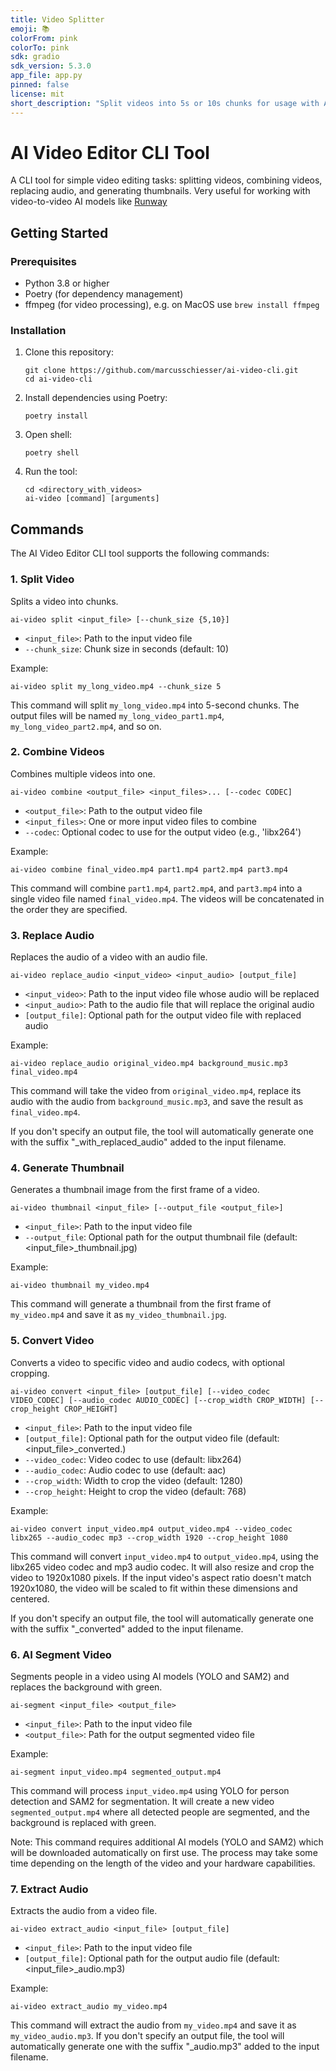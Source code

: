 ```yaml
---
title: Video Splitter
emoji: 📚
colorFrom: pink
colorTo: pink
sdk: gradio
sdk_version: 5.3.0
app_file: app.py
pinned: false
license: mit
short_description: "Split videos into 5s or 10s chunks for usage with AI models "
---
```


# AI Video Editor CLI Tool

A CLI tool for simple video editing tasks: splitting videos, combining videos, replacing audio, and generating thumbnails. Very useful for working with video-to-video AI models like [Runway](https://runwayml.com/)

## Getting Started

### Prerequisites

- Python 3.8 or higher
- Poetry (for dependency management)
- ffmpeg (for video processing), e.g. on MacOS use `brew install ffmpeg`

### Installation

1. Clone this repository:

   ```
   git clone https://github.com/marcusschiesser/ai-video-cli.git
   cd ai-video-cli
   ```

2. Install dependencies using Poetry:

   ```
   poetry install
   ```

3. Open shell:

   ```
   poetry shell
   ```

4. Run the tool:
   ```
   cd <directory_with_videos>
   ai-video [command] [arguments]
   ```

## Commands

The AI Video Editor CLI tool supports the following commands:

### 1. Split Video

Splits a video into chunks.

```
ai-video split <input_file> [--chunk_size {5,10}]
```

- `<input_file>`: Path to the input video file
- `--chunk_size`: Chunk size in seconds (default: 10)

Example:

```
ai-video split my_long_video.mp4 --chunk_size 5
```

This command will split `my_long_video.mp4` into 5-second chunks. The output files will be named
`my_long_video_part1.mp4`, `my_long_video_part2.mp4`, and so on.

### 2. Combine Videos

Combines multiple videos into one.

```
ai-video combine <output_file> <input_files>... [--codec CODEC]
```

- `<output_file>`: Path to the output video file
- `<input_files>`: One or more input video files to combine
- `--codec`: Optional codec to use for the output video (e.g., 'libx264')

Example:

```
ai-video combine final_video.mp4 part1.mp4 part2.mp4 part3.mp4
```

This command will combine `part1.mp4`, `part2.mp4`, and `part3.mp4` into a single video file named `final_video.mp4`. The videos will be concatenated in the order they are specified.

### 3. Replace Audio

Replaces the audio of a video with an audio file.

```
ai-video replace_audio <input_video> <input_audio> [output_file]
```

- `<input_video>`: Path to the input video file whose audio will be replaced
- `<input_audio>`: Path to the audio file that will replace the original audio
- `[output_file]`: Optional path for the output video file with replaced audio

Example:

```
ai-video replace_audio original_video.mp4 background_music.mp3 final_video.mp4
```

This command will take the video from `original_video.mp4`, replace its audio with the audio from `background_music.mp3`, and save the result as `final_video.mp4`.

If you don't specify an output file, the tool will automatically generate one with the suffix "\_with_replaced_audio" added to the input filename.

### 4. Generate Thumbnail

Generates a thumbnail image from the first frame of a video.

```
ai-video thumbnail <input_file> [--output_file <output_file>]
```

- `<input_file>`: Path to the input video file
- `--output_file`: Optional path for the output thumbnail file (default: <input_file>\_thumbnail.jpg)

Example:

```
ai-video thumbnail my_video.mp4
```

This command will generate a thumbnail from the first frame of `my_video.mp4` and save it as `my_video_thumbnail.jpg`.

### 5. Convert Video

Converts a video to specific video and audio codecs, with optional cropping.

```
ai-video convert <input_file> [output_file] [--video_codec VIDEO_CODEC] [--audio_codec AUDIO_CODEC] [--crop_width CROP_WIDTH] [--crop_height CROP_HEIGHT]
```

- `<input_file>`: Path to the input video file
- `[output_file]`: Optional path for the output video file (default: <input_file>\_converted.<ext>)
- `--video_codec`: Video codec to use (default: libx264)
- `--audio_codec`: Audio codec to use (default: aac)
- `--crop_width`: Width to crop the video (default: 1280)
- `--crop_height`: Height to crop the video (default: 768)

Example:

```
ai-video convert input_video.mp4 output_video.mp4 --video_codec libx265 --audio_codec mp3 --crop_width 1920 --crop_height 1080
```

This command will convert `input_video.mp4` to `output_video.mp4`, using the libx265 video codec and mp3 audio codec. It will also resize and crop the video to 1920x1080 pixels. If the input video's aspect ratio doesn't match 1920x1080, the video will be scaled to fit within these dimensions and centered.

If you don't specify an output file, the tool will automatically generate one with the suffix "\_converted" added to the input filename.

### 6. AI Segment Video

Segments people in a video using AI models (YOLO and SAM2) and replaces the background with green.

```
ai-segment <input_file> <output_file>
```

- `<input_file>`: Path to the input video file
- `<output_file>`: Path for the output segmented video file

Example:

```
ai-segment input_video.mp4 segmented_output.mp4
```

This command will process `input_video.mp4` using YOLO for person detection and SAM2 for segmentation. It will create a new video `segmented_output.mp4` where all detected people are segmented, and the background is replaced with green.

Note: This command requires additional AI models (YOLO and SAM2) which will be downloaded automatically on first use. The process may take some time depending on the length of the video and your hardware capabilities.

### 7. Extract Audio

Extracts the audio from a video file.

```
ai-video extract_audio <input_file> [output_file]
```

- `<input_file>`: Path to the input video file
- `[output_file]`: Optional path for the output audio file (default: <input_file>\_audio.mp3)

Example:

```
ai-video extract_audio my_video.mp4
```

This command will extract the audio from `my_video.mp4` and save it as `my_video_audio.mp3`. If you don't specify an output file, the tool will automatically generate one with the suffix "\_audio.mp3" added to the input filename.
